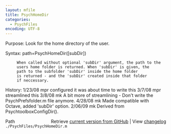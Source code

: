 ```yaml
---
layout: mfile
title: PsychHomeDir
categories:
  - PsychFiles
encoding: UTF-8
---
```


Purpose: Look for the home directory of the user.

Syntax: path=PsychHomeDir\(\[subDir\]\)

         When called without optional 'subDir' argument, the path to the
         users home folder is returned. When 'subDir' is given, the
         path to the subfolder 'subDir' inside the home folder
         is returned - and the 'subDir' created inside that folder
         if neccessary.

History: 1/23/08    mpr configured it was about time to write this
         3/7/08     mpr streamlined this
         3/8/08     mk  A bit more of streamlining - Don't write the
                        PsychPrefsfolder.m file anymore.
         4/28/08    mk  Made compatible with Octave, added 'subDir'
                        option.
         2/06/09    mk  Derived from PsychtoolboxConfigDir\(\).


<div class="code_header" style="text-align:right;">
  <span style="float:left;">Path&nbsp;&nbsp;</span> <span class="counter">Retrieve <a href=
  "https://raw.github.com/Psychtoolbox-3/Psychtoolbox-3/beta/./PsychFiles/PsychHomeDir.m">current version from GitHub</a> | View <a href=
  "https://github.com/Psychtoolbox-3/Psychtoolbox-3/commits/beta/./PsychFiles/PsychHomeDir.m">changelog</a></span>
</div>
<div class="code">
  <code>./PsychFiles/PsychHomeDir.m</code>
</div>

